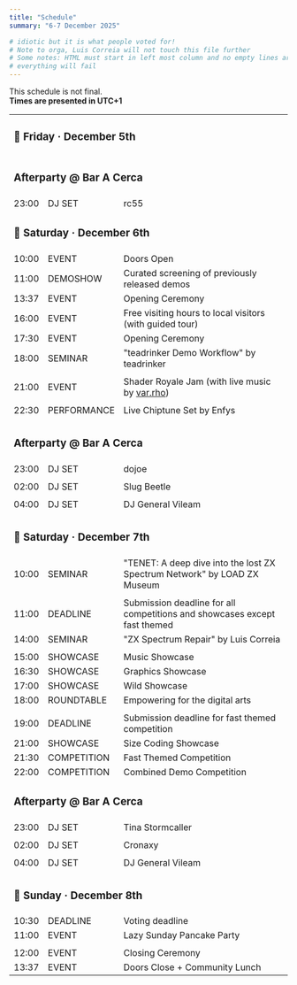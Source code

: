 ```yaml
---
title: "Schedule"
summary: "6-7 December 2025"

# idiotic but it is what people voted for!
# Note to orga, Luis Correia will not touch this file further
# Some notes: HTML must start in left most column and no empty lines are allowed or
# everything will fail
---
```


<script async defer src="js/timezoner.js"></script>
<script defer>window.onload=() =>{jtzrInit({eventUTC:0});addInfoInit();}</script>
This schedule is not final.  
<span id="jtzr-ui">**Times are presented in UTC+1**</span>

<table class="timetable">
  <tbody>
    <tr>
      <td colspan="3">
        <h3>📅 Friday · December 5th</h3>
      </td>
    </tr>
    <tr class="empty-tr"></tr>
    <tr>
      <td colspan="3">
        <h3>Afterparty @ Bar A Cerca</h3>
      </td>
    <tr>
      <td>
        <span data-jtzr-date="2024-12-05" class="jtzr-time">23:00</span>
      </td>
      <td>
        <div class="tt event anchor">DJ SET</div>
      </td>
      <td class="add-info">rc55</td>
    </tr>
    <tr>
      <td colspan="3">
        <h3>📅 Saturday · December 6th</h3>
      </td>
    </tr>
    <tr>
      <td>
        <span data-jtzr-date="2024-12-06" class="jtzr-time">10:00</span>
      </td>
      <td>
        <div class="tt event">EVENT</div>
      </td>
      <td>Doors Open</td>
    </tr>
    <tr>
      <td>
        <span data-jtzr-date="2024-12-06" class="jtzr-time">11:00</span>
      </td>
      <td>
        <div class="tt show">DEMOSHOW</div>
      </td>
      <td>Curated screening of previously released demos</td>
    </tr>
    <tr>
      <td>
        <span data-jtzr-date="2024-12-06" class="jtzr-time">13:37</span>
      </td>
      <td>
        <div class="tt event">EVENT</div>
      </td>
      <td>Opening Ceremony</td>
    </tr>
    <tr>
      <td>
        <span data-jtzr-date="2024-12-06" class="jtzr-time">16:00</span>
      </td>
      <td>
        <div class="tt event anchor">EVENT</div>
      </td>
      <td>Free visiting hours to local visitors (with guided tour)</td>
    </tr>
    <tr>
      <td>
        <span data-jtzr-date="2024-12-06" class="jtzr-time">17:30</span>
      </td>
      <td>
        <div class="tt event">EVENT</div>
      </td>
      <td>Opening Ceremony</td>
    </tr>
    <tr>
      <td>
        <span data-jtzr-date="2024-12-06" class="jtzr-time">18:00</span>
      </td>
      <td>
        <div class="tt seminar anchor">SEMINAR</div>
      </td>
      <td class="add-info">"teadrinker Demo Workflow" by teadrinker</td>
    </tr>
    <tr class="info-tr">
      <td colspan="3" w3-include-html="./add-teadrinker.html"></td>
    </tr>
    <tr class="empty-tr"></tr>
    <tr>
      <td>
        <span data-jtzr-date="2024-12-06" class="jtzr-time">21:00</span>
      </td>
      <td>
        <div class="tt event anchor" id="shaderjam">EVENT</div>
      </td>
      <td class="add-info">Shader Royale Jam (with live music by <a href="https://soundcloud.com/varrho">var.rho</a>) </td>
    </tr>
    <tr class="info-tr">
      <td colspan="3" w3-include-html="./add-shader-royale.html"></td>
    </tr>
    <tr class="empty-tr"></tr>
    <tr>
      <td>
        <span data-jtzr-date="2024-12-06" class="jtzr-time">22:30</span>
      </td>
      <td>
        <div class="tt performance anchor">PERFORMANCE</div>
      </td>
      <td class="add-info">Live Chiptune Set by Enfys</td>
    </tr>
    <tr class="info-tr">
      <td colspan="3" w3-include-html="./add-enfys.html"></td>
    </tr>
    <tr class="empty-tr"></tr>
    <tr>
      <td colspan="3">
        <h3>Afterparty @ Bar A Cerca</h3>
      </td>
    </tr>
    <tr>
      <td>
        <span data-jtzr-date="2024-12-06" class="jtzr-time">23:00</span>
      </td>
      <td>
        <div class="tt djset anchor">DJ SET</div>
      </td>
      <td class="add-info">dojoe</td>
    </tr>
    <tr class="info-tr">
      <td colspan="3" w3-include-html="./add-dojoe.html"></td>
    </tr>
    <tr class="empty-tr"></tr>
    <tr>
      <td>
        <span data-jtzr-date="2024-12-07" class="jtzr-time">02:00</span>
      </td>
      <td>
        <div class="tt djset anchor">DJ SET</div>
      </td>
      <td class="add-info">Slug Beetle</td>
    </tr>
    <tr class="info-tr">
      <td colspan="3" w3-include-html="./add-slug-beetle.html"></td>
    </tr>
    <tr class="empty-tr"></tr>
    <tr>
      <td>
        <span data-jtzr-date="2024-12-07" class="jtzr-time">04:00</span>
      </td>
      <td>
        <div class="tt djset anchor">DJ SET</div>
      </td>
      <td class="add-info">DJ General Vileam</td>
    </tr>
    <tr class="info-tr">
      <td colspan="3" w3-include-html="./add-general-vileam.html"></td>
    </tr>
    <tr class="empty-tr"></tr>
    <tr>
      <td colspan="3">
        <h3>📅 Saturday · December 7th</h3>
      </td>
    </tr>
    <tr>
      <td>
        <span data-jtzr-date="2024-12-07" class="jtzr-time">10:00</span>
      </td>
      <td>
        <div class="tt seminar anchor">SEMINAR</div>
      </td>
      <td class="add-info">"TENET: A deep dive into the lost ZX Spectrum Network" by LOAD ZX Museum</td>
    </tr>
    <tr class="info-tr">
      <td colspan="3" w3-include-html="./add-tenet.html"></td>
    </tr>
    <tr class="empty-tr"></tr>
    <tr>
      <td>
        <span data-jtzr-date="2024-12-07" class="jtzr-time">11:00</span>
      </td>
      <td>
        <div class="tt deadline">DEADLINE</div>
      </td>
      <td>Submission deadline for all competitions and showcases except fast themed </td>
    </tr>
    <tr>
      <td>
        <span data-jtzr-date="2024-12-07" class="jtzr-time">14:00</span>
      </td>
      <td>
        <div class="tt seminar anchor">SEMINAR</div>
      </td>
      <td class="add-info">"ZX Spectrum Repair" by Luis Correia</td>
    </tr>
    <tr class="info-tr">
      <td colspan="3" w3-include-html="./add-repair-spectrum.html"></td>
    </tr>
    <tr class="empty-tr"></tr>
    <tr>
      <td>
        <span data-jtzr-date="2024-12-07" class="jtzr-time">15:00</span>
      </td>
      <td>
        <div class="tt show anchor">SHOWCASE</div>
      </td>
      <td>Music Showcase</td>
    </tr>
    <tr>
      <td>
        <span data-jtzr-date="2024-12-07" class="jtzr-time">16:30</span>
      </td>
      <td>
        <div class="tt show anchor">SHOWCASE</div>
      </td>
      <td>Graphics Showcase</td>
    </tr>
    <tr>
      <td>
        <span data-jtzr-date="2024-12-07" class="jtzr-time">17:00</span>
      </td>
      <td>
        <div class="tt show anchor">SHOWCASE</div>
      </td>
      <td>Wild Showcase</td>
    </tr>
    <tr>
      <td>
        <span data-jtzr-date="2024-12-07" class="jtzr-time">18:00</span>
      </td>
      <td>
        <div class="tt seminar anchor">ROUNDTABLE</div>
      </td>
      <td class="add-info">Empowering for the digital arts</td>
    </tr>
    <tr class="info-tr">
      <td colspan="3" w3-include-html="./add-roundtable.html"></td>
    </tr>
    <tr class="empty-tr"></tr>
    <tr>
      <td>
        <span data-jtzr-date="2024-12-07" class="jtzr-time">19:00</span>
      </td>
      <td>
        <div class="tt deadline">DEADLINE</div>
      </td>
      <td>Submission deadline for fast themed competition</td>
    </tr>
    <tr>
      <td>
        <span data-jtzr-date="2024-12-07" class="jtzr-time">21:00</span>
      </td>
      <td>
        <div class="tt show anchor">SHOWCASE</div>
      </td>
      <td>Size Coding Showcase</td>
    </tr>
    <tr>
      <td>
        <span data-jtzr-date="2024-12-07" class="jtzr-time">21:30</span>
      </td>
      <td>
        <div class="tt compo anchor">COMPETITION</div>
      </td>
      <td>Fast Themed Competition</td>
    </tr>
    <tr>
      <td>
        <span data-jtzr-date="2024-12-07" class="jtzr-time">22:00</span>
      </td>
      <td>
        <div class="tt compo anchor">COMPETITION</div>
      </td>
      <td>Combined Demo Competition</td>
    </tr>
    <tr>
      <td colspan="3">
        <h3>Afterparty @ Bar A Cerca</h3>
      </td>
    </tr>
    <tr>
      <td>
        <span data-jtzr-date="2024-12-07" class="jtzr-time">23:00</span>
      </td>
      <td>
        <div class="tt djset anchor">DJ SET</div>
      </td>
      <td class="add-info">Tina Stormcaller</td>
    </tr>
    <tr class="info-tr">
      <td colspan="3" w3-include-html="./add-tina.html"></td>
    </tr>
    <tr class="empty-tr"></tr>
    <tr>
      <td>
        <span data-jtzr-date="2024-12-08" class="jtzr-time">02:00</span>
      </td>
      <td>
        <div class="tt djset anchor">DJ SET</div>
      </td>
      <td class="add-info">Cronaxy</td>
    </tr>
    <tr class="info-tr">
      <td colspan="3" w3-include-html="./add-cronaxy.html"></td>
    </tr>
    <tr class="empty-tr"></tr>
    <tr>
      <td>
        <span data-jtzr-date="2024-12-08" class="jtzr-time">04:00</span>
      </td>
      <td>
        <div class="tt djset anchor">DJ SET</div>
      </td>
      <td class="add-info">DJ General Vileam</td>
    </tr>
    <tr class="info-tr">
      <td colspan="3" w3-include-html="./add-general-vileam.html"></td>
    </tr>
    <tr class="empty-tr"></tr>
    <tr>
      <td colspan="3">
        <h3>📅 Sunday · December 8th</h3>
      </td>
    </tr>
    <tr>
      <td>
        <span data-jtzr-date="2024-12-08" class="jtzr-time">10:30</span>
      </td>
      <td>
        <div class="tt deadline">DEADLINE</div>
      </td>
      <td>Voting deadline</td>
    </tr>
    <tr>
      <td>
        <span data-jtzr-date="2024-12-08" class="jtzr-time">11:00</span>
      </td>
      <td>
        <div class="tt event anchor" id="bytejam">EVENT</div>
      </td>
      <td class="add-info">Lazy Sunday Pancake Party</td>
    </tr>
    <tr class="info-tr">
      <td colspan="3" w3-include-html="./add-pancake.html"></td>
    </tr>
    <tr class="empty-tr"></tr>
    <tr>
      <td>
        <span data-jtzr-date="2024-12-08" class="jtzr-time">12:00</span>
      </td>
      <td>
        <div class="tt event">EVENT</div>
      </td>
      <td>Closing Ceremony</td>
    </tr>
    <tr>
      <td>
        <span data-jtzr-date="2024-12-08" class="jtzr-time">13:37</span>
      </td>
      <td>
        <div class="tt event">EVENT</div>
      </td>
      <td>Doors Close + Community Lunch</td>
    </tr>
  </tbody>
</table>

<!--

### 📅 Friday · December 5 

||**Preparty @ Bar A Cerca**||
|:------:|:------:|:------|
| 23:00 | DJ SET | rc55| 

---

### 📅 Saturday · December 6

| | | |
|:------:|:------:|:------|
| 10:00 | EVENT | Doors open| 
| 11:00 | DEMOSHOW | Curated screening of previously released demos |
| 13:37 | EVENT | Opening Ceremony|
| 16:00 | SHOWCASE | Lightning Talks by the audience on all things related to digital art|
| 18:00 | EVENT | Shader Royale Jam (with live music TBA) |
| 21:00 | PERFORMANCE | Live stage performance TBA |
| 22:00 | EVENT | Open Music Improv Session|

||**Afterparty @ Bar A Cerca** ||
|:------:|:------:|:------|
| 23:00 | DJ SET | bacter |

---

### 📅 Sunday · December 7

| | | |
|:------:|:------:|:------|
| 10:00 | EVENT | Pancake Breakfast|
| 11:00 | DEADLINE | Deadline for submitting productions for all the showcases and competitions |
| 11:00 | DEMOSHOW | Curated screening of previously released demos|
| 12:00 | EVENT | Community Lunch|
| 14:00 | SHOWCASE | Showcase of the Original Graphics category|
| 15:00 | SHOWCASE | Showcase of the Original Music category|
| 16:00 | SHOWCASE | Showcase of the Wild category|
| 17:00 | SHOWCASE | Showcase of the AI category|
| 18:00 | SHOWCASE | Showcase of the Size Coding category|
| 19:00 | SHOWCASE | Showcase of the Workshop / Fast Theme category|
| 21:00 | COMPETITION | Screening of the Combined Demo competition|
| 22:00 | PERFORMANCE | Narcisound|
| 23:00 | EVENT | Closing Ceremony and Prize Giving|

||**Afterparty @ Bar A Cerca** ||
|:------:|:------:|:------|
| 23:00 | DJ SET | Tina Stormcaller|

---

### 📅 Monday · December 8

||||
|:------:|:------:|:------|
| 10:00 | EVENT| Doors reopen to clear out equipment|

-->
